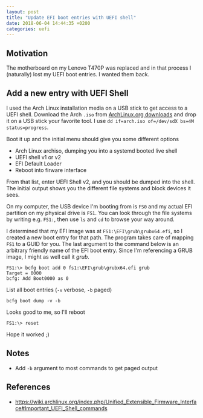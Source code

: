 ```yaml
---
layout: post
title: "Update EFI boot entries with UEFI shell"
date: 2018-06-04 14:44:35 +0200
categories: uefi
---
```


## Motivation

The motherboard on my Lenovo T470P was replaced and in that process I
(naturally) lost my UEFI boot entries. I wanted them back.

## Add a new entry with UEFI Shell

I used the Arch Linux installation media on a USB stick to get access to a UEFI
shell. Download the Arch `.iso` from [ArchLinux.org downloads](https://www.archlinux.org/download/)
and drop it on a USB stick your favorite tool. I use `dd if=arch.iso of=/dev/sdX bs=4M status=progress`.

Boot it up and the initial menu should give you some different options

- Arch Linux archiso, dumping you into a systemd booted live shell
- UEFI shell v1 or v2
- EFI Default Loader
- Reboot into firware interface

From that list, enter UEFI Shell v2, and you should be dumped into the shell.
The initial output shows you the different file systems and block devices
it sees.

On my computer, the USB device I'm booting from is `FS0` and my actual EFI
partition on my physical drive is `FS1`.
You can look through the file systems by writing e.g. `FS1:`, then use `ls` and
`cd` to browse your way around.

I determined that my EFI image was at `FS1:\EFI\grub\grubx64.efi`, so I created
a new boot entry for that path. The program takes care of mapping `FS1` to a
GUID for you. The last argument to the command below is an arbitrary friendly
name of the EFI boot entry. Since I'm referencing a GRUB image, I might as
well call it *grub*.

    FS1:\> bcfg boot add 0 fs1:\EFI\grub\grubx64.efi grub
    Target = 0000
    bcfg: Add Boot0000 as 0

List all boot entries (`-v` verbose, `-b` paged)

    bcfg boot dump -v -b

Looks good to me, so I'll reboot

    FS1:\> reset

Hope it worked ;)

## Notes

- Add `-b` argument to most commands to get paged output

## References
- https://wiki.archlinux.org/index.php/Unified_Extensible_Firmware_Interface#Important_UEFI_Shell_commands

